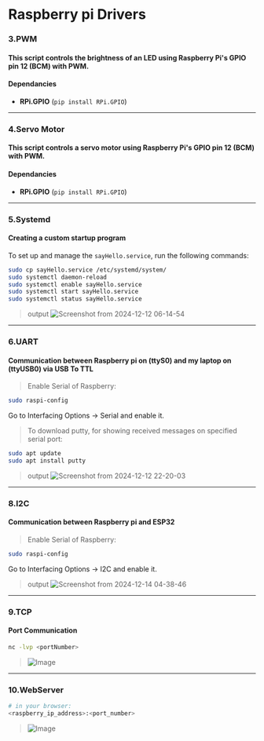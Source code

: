 # Raspberry pi Drivers

### 3.PWM
#### This script controls the **brightness of an LED** using Raspberry Pi's **GPIO pin 12** (BCM) with **PWM**.
#### Dependancies
- **RPi.GPIO** (`pip install RPi.GPIO`)  

---

### 4.Servo Motor

#### This script controls a **servo motor** using Raspberry Pi's **GPIO pin 12** (BCM) with **PWM**.

#### Dependancies
- **RPi.GPIO** (`pip install RPi.GPIO`)  

---

### 5.Systemd

#### Creating a custom startup program

To set up and manage the `sayHello.service`, run the following commands:
```bash
sudo cp sayHello.service /etc/systemd/system/
sudo systemctl daemon-reload
sudo systemctl enable sayHello.service
sudo systemctl start sayHello.service
sudo systemctl status sayHello.service
```

> output
![Screenshot from 2024-12-12 06-14-54](https://github.com/user-attachments/assets/225df062-6443-411f-93d0-a59247b6779c)

---

### 6.UART

#### Communication between Raspberry pi on (ttyS0) and my laptop on (ttyUSB0) via USB To TTL

> Enable Serial of Raspberry:
```bash
sudo raspi-config
```
Go to Interfacing Options → Serial and enable it.

> To download putty, for showing received messages on specified serial port:
```bash
sudo apt update
sudo apt install putty
```

> output
![Screenshot from 2024-12-12 22-20-03](https://github.com/user-attachments/assets/ce1e1936-f403-4878-b082-764b1779c010)

---

### 8.I2C

#### Communication between Raspberry pi and ESP32

> Enable Serial of Raspberry:
```bash
sudo raspi-config
```
Go to Interfacing Options → I2C and enable it.

> output
![Screenshot from 2024-12-14 04-38-46](https://github.com/user-attachments/assets/9a2f2799-dea9-42a7-a225-b803ac3d6b33)

---

### 9.TCP

#### Port Communication 

```bash
nc -lvp <portNumber>
```

> ![Image](https://github.com/user-attachments/assets/bb664fdd-5daa-49f3-bee6-17bb875d2125)

---

### 10.WebServer

```bash
# in your browser:
<raspberry_ip_address>:<port_number>
```

> ![Image](https://github.com/user-attachments/assets/6adb8738-3cc6-4ddc-bf67-1659814cb387)
